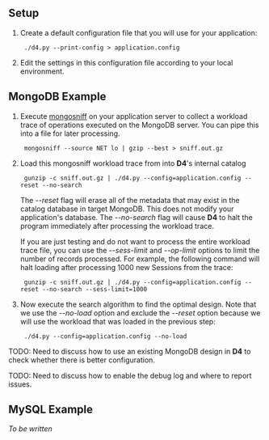 
## Setup

1. Create a default configuration file that you will use for your application:

        ./d4.py --print-config > application.config
        
2. Edit the settings in this configuration file according to your local environment.


## MongoDB Example

1. Execute [mongosniff](http://www.mongodb.org/display/DOCS/mongosniff) on your application server to collect
   a workload trace of operations executed on the MongoDB server. You can pipe this into a file for later processing.

        mongosniff --source NET lo | gzip --best > sniff.out.gz

2. Load this mongosniff workload trace from into **D4**'s internal catalog

        gunzip -c sniff.out.gz | ./d4.py --config=application.config --reset --no-search
            
   The *--reset* flag will erase all of the metadata that may exist in the catalog database in target MongoDB.
   This does not modify your application's database.
   The *--no-search* flag will cause **D4** to halt the program immediately after processing the workload trace.
   
   If you are just testing and do not want to process the entire workload trace file,  you can use the *--sess-limit* and *--op-limit* options to limit the number of records processed. For example, the following command will halt loading after processing 1000 new Sessions from the trace:
   
        gunzip -c sniff.out.gz | ./d4.py --config=application.config --reset --no-search --sess-limit=1000
   
3. Now execute the search algorithm to find the optimal design. Note that we use the *--no-load* option and 
   exclude the *--reset* option because we will use the workload that was loaded in the previous step:

        ./d4.py --config=application.config --no-load
        
TODO: Need to discuss how to use an existing MongoDB design in **D4** to check whether there is better configuration.

TODO: Need to discuss how to enable the debug log and where to report issues.
        
## MySQL Example
*To be written*

